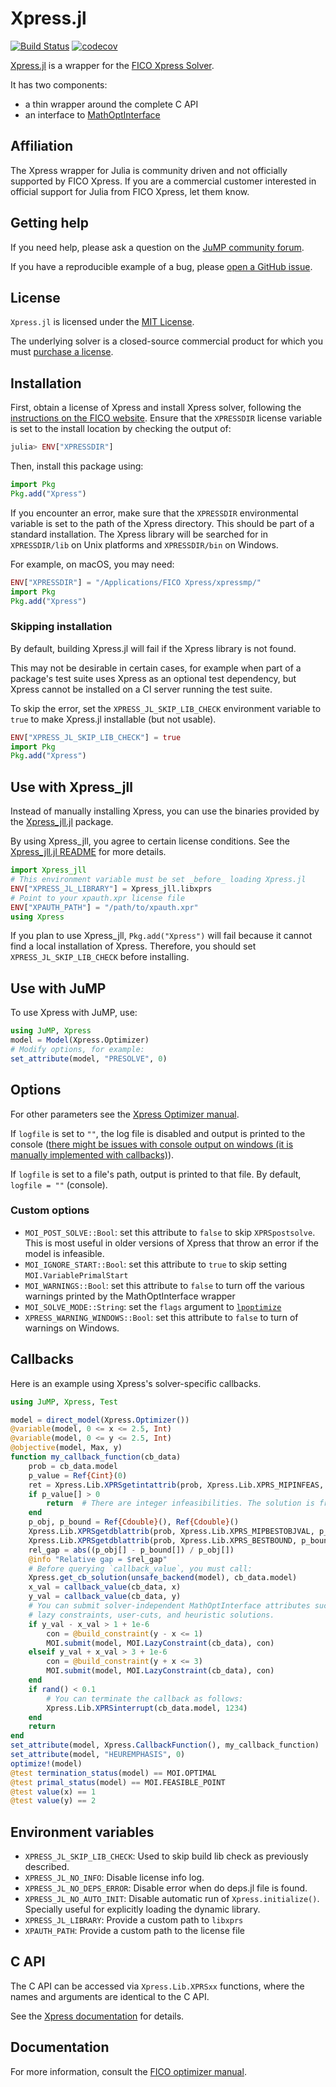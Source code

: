 # Xpress.jl

[![Build Status](https://github.com/jump-dev/Xpress.jl/actions/workflows/ci.yml/badge.svg?branch=master)](https://github.com/jump-dev/Xpress.jl/actions?query=workflow%3ACI)
[![codecov](https://codecov.io/gh/jump-dev/Xpress.jl/branch/master/graph/badge.svg)](https://codecov.io/gh/jump-dev/Xpress.jl)

[Xpress.jl](https://github.com/jump-dev/Xpress.jl) is a wrapper for the [FICO Xpress Solver](https://www.fico.com/products/fico-xpress-solver).

It has two components:

 - a thin wrapper around the complete C API
 - an interface to [MathOptInterface](https://github.com/jump-dev/MathOptInterface.jl)

## Affiliation

The Xpress wrapper for Julia is community driven and not officially supported
by FICO Xpress. If you are a commercial customer interested in official support
for Julia from FICO Xpress, let them know.

## Getting help

If you need help, please ask a question on the [JuMP community forum](https://jump.dev/forum).

If you have a reproducible example of a bug, please [open a GitHub issue](https://github.com/jump-dev/Xpress.jl/issues/new).

## License

`Xpress.jl` is licensed under the [MIT License](https://github.com/jump-dev/Xpress.jl/blob/master/LICENSE.md).

The underlying solver is a closed-source commercial product for which you must
[purchase a license](https://www.fico.com/products/fico-xpress-solver).

## Installation

First, obtain a license of Xpress and install Xpress solver, following the
[instructions on the FICO website](https://www.fico.com/products/fico-xpress-solver).
Ensure that the `XPRESSDIR` license variable is set to the install location by
checking the output of:
```julia
julia> ENV["XPRESSDIR"]
```

Then, install this package using:
```julia
import Pkg
Pkg.add("Xpress")
```

If you encounter an error, make sure that the `XPRESSDIR` environmental variable
is set to the path of the Xpress directory. This should be part of a standard
installation. The Xpress library will be searched for in `XPRESSDIR/lib` on Unix
platforms and `XPRESSDIR/bin` on Windows.

For example, on macOS, you may need:
```julia
ENV["XPRESSDIR"] = "/Applications/FICO Xpress/xpressmp/"
import Pkg
Pkg.add("Xpress")
```

### Skipping installation

By default, building Xpress.jl will fail if the Xpress library is not found.

This may not be desirable in certain cases, for example when part of a package's
test suite uses Xpress as an optional test dependency, but Xpress cannot be
installed on a CI server running the test suite.

To skip the error, set the `XPRESS_JL_SKIP_LIB_CHECK` environment variable to
`true` to make Xpress.jl installable (but not usable).

```julia
ENV["XPRESS_JL_SKIP_LIB_CHECK"] = true
import Pkg
Pkg.add("Xpress")
```

## Use with Xpress_jll

Instead of manually installing Xpress, you can use the binaries provided by the
[Xpress_jll.jl](https://github.com/jump-dev/Xpress_jll.jl) package.

By using Xpress_jll, you agree to certain license conditions. See the
[Xpress_jll.jl README](https://github.com/jump-dev/Xpress_jll.jl/tree/master?tab=readme-ov-file#license)
for more details.

```julia
import Xpress_jll
# This environment variable must be set _before_ loading Xpress.jl
ENV["XPRESS_JL_LIBRARY"] = Xpress_jll.libxprs
# Point to your xpauth.xpr license file
ENV["XPAUTH_PATH"] = "/path/to/xpauth.xpr"
using Xpress
```

If you plan to use Xpress_jll, `Pkg.add("Xpress")` will fail because it cannot
find a local installation of Xpress. Therefore, you should set
`XPRESS_JL_SKIP_LIB_CHECK` before installing.

## Use with JuMP

To use Xpress with JuMP, use:

```julia
using JuMP, Xpress
model = Model(Xpress.Optimizer)
# Modify options, for example:
set_attribute(model, "PRESOLVE", 0)
```

## Options

For other parameters see the [Xpress Optimizer manual](https://www.fico.com/fico-xpress-optimization/docs/latest/solver/optimizer/HTML/).

If `logfile` is set to `""`, the log file is disabled and output is printed to
the console ([there might be issues with console output on windows (it is manually implemented with callbacks)](https://www.fico.com/fico-xpress-optimization/docs/latest/solver/optimizer/HTML/OUTPUTLOG.html)).

If `logfile` is set to a file's path, output is printed to that file. By
default, `logfile = ""` (console).

### Custom options

 * `MOI_POST_SOLVE::Bool`: set this attribute to `false` to skip `XPRSpostsolve`.
   This is most useful in older versions of Xpress that throw an error if the
   model is infeasible.
 * `MOI_IGNORE_START::Bool`: set this attribute to `true` to skip setting
   `MOI.VariablePrimalStart`
 * `MOI_WARNINGS::Bool`: set this attribute to `false` to turn off the various
   warnings printed by the MathOptInterface wrapper
 * `MOI_SOLVE_MODE::String`: set the `flags` argument to
   [`lpoptimize`](https://www.fico.com/fico-xpress-optimization/docs/latest/solver/optimizer/R/HTML/lpoptimize.html)
 * `XPRESS_WARNING_WINDOWS::Bool`: set this attribute to `false` to turn of
   warnings on Windows.

## Callbacks

Here is an example using Xpress's solver-specific callbacks.

```julia
using JuMP, Xpress, Test

model = direct_model(Xpress.Optimizer())
@variable(model, 0 <= x <= 2.5, Int)
@variable(model, 0 <= y <= 2.5, Int)
@objective(model, Max, y)
function my_callback_function(cb_data)
    prob = cb_data.model
    p_value = Ref{Cint}(0)
    ret = Xpress.Lib.XPRSgetintattrib(prob, Xpress.Lib.XPRS_MIPINFEAS, p_value)
    if p_value[] > 0
        return  # There are integer infeasibilities. The solution is fractional.
    end
    p_obj, p_bound = Ref{Cdouble}(), Ref{Cdouble}()
    Xpress.Lib.XPRSgetdblattrib(prob, Xpress.Lib.XPRS_MIPBESTOBJVAL, p_obj)
    Xpress.Lib.XPRSgetdblattrib(prob, Xpress.Lib.XPRS_BESTBOUND, p_bound)
    rel_gap = abs((p_obj[] - p_bound[]) / p_obj[])
    @info "Relative gap = $rel_gap"
    # Before querying `callback_value`, you must call:
    Xpress.get_cb_solution(unsafe_backend(model), cb_data.model)
    x_val = callback_value(cb_data, x)
    y_val = callback_value(cb_data, y)
    # You can submit solver-independent MathOptInterface attributes such as
    # lazy constraints, user-cuts, and heuristic solutions.
    if y_val - x_val > 1 + 1e-6
        con = @build_constraint(y - x <= 1)
        MOI.submit(model, MOI.LazyConstraint(cb_data), con)
    elseif y_val + x_val > 3 + 1e-6
        con = @build_constraint(y + x <= 3)
        MOI.submit(model, MOI.LazyConstraint(cb_data), con)
    end
    if rand() < 0.1
        # You can terminate the callback as follows:
        Xpress.Lib.XPRSinterrupt(cb_data.model, 1234)
    end
    return
end
set_attribute(model, Xpress.CallbackFunction(), my_callback_function)
set_attribute(model, "HEUREMPHASIS", 0)
optimize!(model)
@test termination_status(model) == MOI.OPTIMAL
@test primal_status(model) == MOI.FEASIBLE_POINT
@test value(x) == 1
@test value(y) == 2
```

## Environment variables

 - `XPRESS_JL_SKIP_LIB_CHECK`: Used to skip build lib check as previously
   described.
 - `XPRESS_JL_NO_INFO`: Disable license info log.
 - `XPRESS_JL_NO_DEPS_ERROR`: Disable error when do deps.jl file is found.
 - `XPRESS_JL_NO_AUTO_INIT`: Disable automatic run of `Xpress.initialize()`.
   Specially useful for explicitly loading the dynamic library.
 - `XPRESS_JL_LIBRARY`: Provide a custom path to `libxprs`
 - `XPAUTH_PATH`: Provide a custom path to the license file

## C API

The C API can be accessed via `Xpress.Lib.XPRSxx` functions, where the names and
arguments are identical to the C API.

See the [Xpress documentation](https://www.fico.com/fico-xpress-optimization/docs/latest/solver/optimizer/HTML)
for details.

## Documentation

For more information, consult the
[FICO optimizer manual](https://www.fico.com/fico-xpress-optimization/docs/latest/solver/optimizer/HTML).

